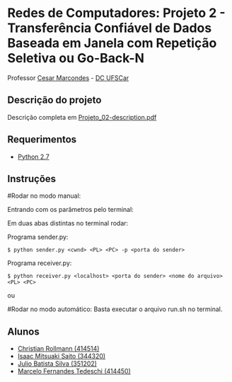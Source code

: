 # Redes de Computadores: Projeto 2 - Transferência Confiável de Dados Baseada em Janela com Repetição Seletiva ou Go-Back-N

Professor [Cesar Marcondes](https://github.com/cmarcond) - [DC UFSCar](http://www.dc.ufscar.br/)


## Descrição do projeto

Descrição completa em [Projeto_02-description.pdf](docs/Projeto_02-description.pdf)


## Requerimentos

*   [Python 2.7](https://www.python.org/)

## Instruções

#Rodar no modo manual:

Entrando com os parâmetros pelo terminal:

Em duas abas distintas no terminal rodar:

Programa sender.py:

    $ python sender.py <cwnd> <PL> <PC> -p <porta do sender>

Programa receiver.py:

    $ python receiver.py <localhost> <porta do sender> <nome do arquivo> <PL> <PC>

ou

#Rodar no modo automático:
Basta executar o arquivo run.sh no terminal.

## Alunos

*   [Christian Rollmann (414514)](https://github.com/christianroll)
*   [Isaac Mitsuaki Saito (344320)](https://github.com/zacmks)
*   [Julio Batista Silva (351202)](https://github.com/jbsilva)
*   [Marcelo Fernandes Tedeschi (414450)](https://github.com/marcelotedeschi)
